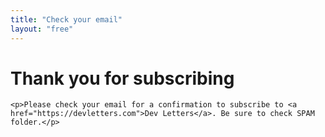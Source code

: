 ```yaml
---
title: "Check your email"
layout: "free"
---
```


<div class="has-text-centered">
	<h1 class="is-size-2">Thank you for subscribing</h1>

	<p>Please check your email for a confirmation to subscribe to <a href="https://devletters.com">Dev Letters</a>. Be sure to check SPAM folder.</p>
</div>
